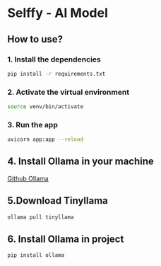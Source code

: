 # Selffy - AI Model

## How to use?

### 1. Install the dependencies
```bash
pip install -r requirements.txt
```

### 2. Activate the virtual environment
```bash
source venv/bin/activate
```
### 3. Run the app
```bash
uvicorn app:app --reload
```
## 4. Install Ollama in your machine
[Github Ollama](https://github.com/ollama/ollama?tab=readme-ov-file)

## 5.Download Tinyllama
```bash
ollama pull tinyllama
```

## 6. Install Ollama in project
```bash
pip install ollama
```